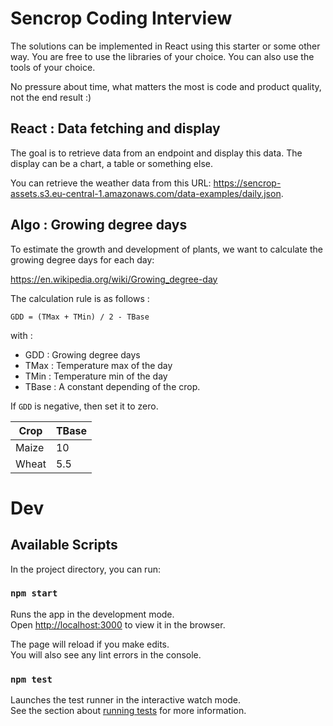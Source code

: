 # Sencrop Coding Interview

The solutions can be implemented in React using this starter or some other way.
You are free to use the libraries of your choice.
You can also use the tools of your choice.

No pressure about time, what matters the most is code and product quality, not the end result :)

## React : Data fetching and display

The goal is to retrieve data from an endpoint and display this data.
The display can be a chart, a table or something else.

You can retrieve the weather data from this URL: https://sencrop-assets.s3.eu-central-1.amazonaws.com/data-examples/daily.json.

## Algo : Growing degree days

To estimate the growth and development of plants, we want to calculate the growing degree days for each day: 

https://en.wikipedia.org/wiki/Growing_degree-day

The calculation rule is as follows :

```
GDD = (TMax + TMin) / 2 - TBase
```
with :
- GDD : Growing degree days
- TMax : Temperature max of the day
- TMin : Temperature min of the day
- TBase : A constant depending of the crop.

If `GDD` is negative, then set it to zero.

| Crop  | TBase |
|-------|-------|
| Maize | 10    |
| Wheat | 5.5   |

# Dev 

## Available Scripts

In the project directory, you can run:

### `npm start`

Runs the app in the development mode.\
Open [http://localhost:3000](http://localhost:3000) to view it in the browser.

The page will reload if you make edits.\
You will also see any lint errors in the console.

### `npm test`

Launches the test runner in the interactive watch mode.\
See the section about [running tests](https://facebook.github.io/create-react-app/docs/running-tests) for more information.

